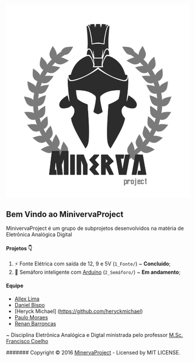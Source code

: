 ![MinivervaProject](https://raw.githubusercontent.com/allexlima/MinervaProject/master/Logo/Minerva.png?token=ADTa5gJ4sYEM0DIkxQqTWM8AXRuxn-2jks5YJ4ydwA%3D%3D)
## Bem Vindo ao MinivervaProject
MinivervaProject é um grupo de subprojetos desenvolvidos na matéria de Eletrônica Analógica Digital

#### Projetos :point_down:

1. :zap: Fonte Elétrica com saída de 12, 9 e 5V (```1_Fonte/```) ~ **Concluído**;
2. :vertical_traffic_light: Semáforo inteligente com [Arduíno](https://www.arduino.cc/) (```2_Semáforo/```) ~ **Em andamento**;

#### Equipe

* [Allex Lima](http://allexlima.com)
* [Daniel Bispo](https://github.com/danielbispov/)
* [Heryck Michael] (https://github.com/heryckmichael)
* [Paulo Moraes](http://www.moraespaulo.com/)
* [Renan Barroncas](https://github.com/renanbarroncas)

~ Disciplina Eletrônica Analógica e Digtal ministrada pelo professor [M.Sc. Francisco Coelho](https://br.linkedin.com/in/francisco-silva-84583635)

####### Copyright © 2016 [MinervaProject](https://github.com/allexlima/MinervaProject) - Licensed by MIT LICENSE.
